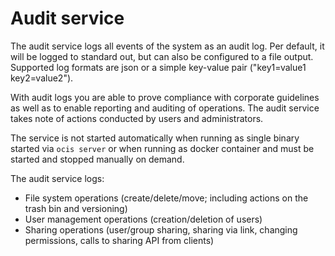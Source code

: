 # Audit service

The audit service logs all events of the system as an audit log. Per default, it will be logged to standard out, but can also be configured to a file output. Supported log formats are json or a simple key-value pair ("key1=value1 key2=value2").

With audit logs you are able to prove compliance with corporate guidelines as well as to enable reporting and auditing of operations. The audit service takes note of actions conducted by users and administrators.

The service is not started automatically when running as single binary started via `ocis server` or when running as docker container and must be started and stopped manually on demand.

The audit service logs:

-   File system operations (create/delete/move; including actions on the trash bin and versioning)
-   User management operations (creation/deletion of users)
-   Sharing operations (user/group sharing, sharing via link, changing permissions, calls to sharing API from clients)
